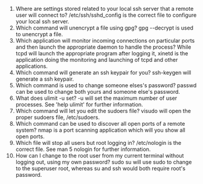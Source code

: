 1. Where are settings stored related to your local ssh server that a remote user will connect to? /etc/ssh/sshd_config is the correct file to configure your local ssh server. 
1. Which command will unencrypt a file using gpg? gpg --decrypt is used to unencrypt a file. 
1. Which application will monitor incoming connections on particular ports and then launch the appropriate daemon to handle the process? While tcpd will launch the appropriate program after logging it, xinetd is the application doing the monitoring and launching of tcpd and other applications. 
1. Which command will generate an ssh keypair for you? ssh-keygen will generate a ssh keypair. 
1. Which command is used to change someone elses's password? passwd can be used to change both yours and someone else's password. 
1. What does ulimit -u set? -u will set the maximum number of user processes. See 'help ulimit' for further information. 
1. Which command will let you edit the sudoers file? visudo will open the proper sudoers file, /etc/sudoers. 
1. Which command can be used to discover all open ports of a remote system? nmap is a port scanning application which will you show all open ports. 
1. Which file will stop all users but root logging in? /etc/nologin is the correct file. See man 5 nologin for further information. 
1. How can I change to the root user from my current terminal without logging out, using my own password? sudo su will use sudo to change to the superuser root, whereas su and ssh would both require root's password. 
